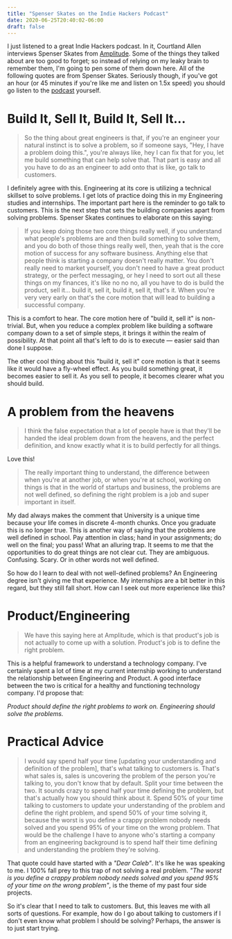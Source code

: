 ```yaml
---
title: "Spenser Skates on the Indie Hackers Podcast"
date: 2020-06-25T20:40:02-06:00
draft: false
---
```


I just listened to a great Indie Hackers podcast. In it, Courtland Allen interviews Spenser Skates from [Amplitude](https://amplitude.com). Some of the things they talked about are too good to forget; so instead of relying on my leaky brain to remember them, I'm going to pen some of them down here. All of the following quotes are from Spenser Skates. Seriously though, if you've got an hour (or 45 minutes if you're like me and listen on 1.5x speed) you should go listen to the [podcast](https://www.indiehackers.com/podcast/040-spenser-skates-of-amplitude) yourself.

# Build It, Sell It, Build It, Sell It...

> So the thing about great engineers is that, if you're an engineer your natural instinct is to solve a problem, so if someone says, "Hey, I have a problem doing this.",  you're always like, hey I can fix that for you, let me build something that can help solve that. That part is easy and all you have to do as an engineer to add onto that is like, go talk to customers.

I definitely agree with this. Engineering at its core is utilizing a technical skillset to solve problems. I get lots of practice doing this in my Engineering studies and internships. The important part here is the reminder to go talk to customers. This is the next step that sets the building companies apart from solving problems. Spenser Skates continues to elaborate on this saying:

> If you keep doing those two core things really well, if you understand what people's problems are and then build something to solve them, and you do both of those things really well, then, yeah that is the core motion of success for any software business. Anything else that people think is starting a company doesn't really matter. You don't really need to market yourself, you don't need to have a great product strategy, or the perfect messaging, or hey I need to sort out all these things on my finances, it's like no no no, all you have to do is build the product, sell it... build it, sell it, build it, sell it, that's it. When you're very very early on that's the core motion that will lead to building a successful company.

This is a comfort to hear. The core motion here of "build it, sell it" is non-trivial. But, when you reduce a complex problem like building a software company down to a set of simple steps, it brings it within the realm of possibility. At that point all that's left to do is to execute — easier said than done I suppose.

The other cool thing about this "build it, sell it" core motion is that it seems like it would have a fly-wheel effect. As you build something great, it becomes easier to sell it. As you sell to people, it becomes clearer what you should build.

# A problem from the heavens

>  I think the false expectation that a lot of people have is that they'll be handed the ideal problem down from the heavens, and the perfect definition, and know exactly what it is to build perfectly for all things.

Love this!

> The really important thing to understand, the difference between when you're at another job, or when you're at school, working on things is that in the world of startups and business, the problems are not well defined, so defining the right problem is a job and super important in itself.

My dad always makes the comment that University is a unique time because your life comes in discrete 4-month chunks. Once you graduate this is no longer true. This is another way of saying that the problems are well defined in school. Pay attention in class; hand in your assignments; do well on the final; you pass! What an alluring trap. It seems to me that the opportunities to do great things are not clear cut. They are ambiguous. Confusing. Scary. Or in other words not well defined.

So how do I learn to deal with not well-defined problems? An Engineering degree isn't giving me that experience. My internships are a bit better in this regard, but they still fall short. How can I seek out more experience like this?

# Product/Engineering

> We have this saying here at Amplitude, which is that product's job is not actually to come up with a solution. Product's job is to define the right problem.

This is a helpful framework to understand a technology company. I've certainly spent a lot of time at my current internship working to understand the relationship between Engineering and Product. A good interface between the two is critical for a healthy and functioning technology company. I'd propose that:

*Product should define the right problems to work on. Engineering should solve the problems.*

# Practical Advice

> I would say spend half your time [updating your understanding and definition of the problem], that's what talking to customers is. That's what sales is, sales is uncovering the problem of the person you're talking to, you don't know that by default. Split your time between the two. It sounds crazy to spend half your time defining the problem, but that's actually how you should think about it. Spend 50% of your time talking to customers to update your understanding of the problem and define the right problem, and spend 50% of your time solving it, because the worst is you define a crappy problem nobody needs solved and you spend 95% of your time on the wrong problem. That would be the challenge I have to anyone who's starting a company from an engineering background is to spend half their time defining and understanding the problem they're solving.

That quote could have started with a *"Dear Caleb"*. It's like he was speaking to me. I 100% fall prey to this trap of not solving a real problem. *"The worst is you define a crappy problem nobody needs solved and you spend 95% of your time on the wrong problem"*, is the theme of my past four side projects.

So it's clear that I need to talk to customers. But, this leaves me with all sorts of questions. For example, how do I go about talking to customers if I don't even know what problem I should be solving? Perhaps, the answer is to just start trying.
